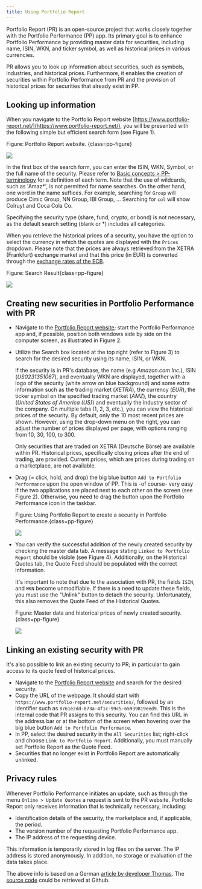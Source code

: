 ```yaml
---
title: Using Portfolio Report
---
```


Portfolio Report (PR) is an open-source project that works closely together with the Portfolio Performance (PP) app. Its primary goal is to enhance Portfolio Performance by providing master data for securities, including name, ISIN, WKN, and ticker symbol, as well as historical prices in various currencies.

PR allows you to look up information about securities, such as symbols, industries, and historical prices. Furthermore, it enables the creation of securities within Portfolio Performance from PR and the provision of historical prices for securities that already exist in PP.

## Looking up information

When you navigate to the Portfolio Report website [https://www.portfolio-report.net/](https://www.portfolio-report.net/), you will be presented with the following simple but efficient search form (see Figure 1).

Figure: Portfolio Report website. {class=pp-figure}

![](images/portfolio-report-website.png)

In the first box of the search form, you can enter the ISIN, WKN, Symbol, or the full name of the security. Please refer to [Basic concepts > PP-terminology](../../concepts/PP-terminology.md) for a definition of each term. Note that the use of wildcards, such as 'Amaz*', is not permitted for name searches. On the other hand, one word in the name suffices. For example, searching for `Group` will produce Cimic Group, NN Group, IBI Group, ... Searching for `col` will show Colruyt and Coca Cola Co.

Specifying the security type (share, fund, crypto, or bond) is not necessary, as the default search setting (blank or *) includes all categories.

When you retrieve the historical prices of a security, you have the option to select the currency in which the quotes are displayed with the `Prices` dropdown. Please note that the prices are always retrieved from the XETRA (Frankfurt) exchange market and that this price (in EUR) is converted through the [exchange rates of the ECB](../../reference/view/general-data/currencies.md).

Figure: Search Result{class=pp-figure}

![](images/portfolio-report-search-result.png)


## Creating new securities in Portfolio Performance with PR

- Navigate to the [Portfolio Report website](https://www.portfolio-report.net/); start the Portfolio Performance app and, if possible, position both windows side by side on the computer screen, as illustrated in Figure 2.
- Utilize the Search box located at the top right (refer to Figure 3) to search for the desired security using its name, ISIN, or WKN.

    If the security is in PR's database, the name (e.g *Amazon.com Inc.*), ISIN (*US0231351067*), and eventually WKN are displayed, together with a logo of the security (white arrow on blue background) and some extra information such as the trading market (*XETRA*), the currency (*EUR*), the ticker symbol on the specified trading market (*AMZ*), the country (*United States of America (US)*) and eventually the industry sector of the company. On multiple tabs (1, 2, 3, etc.), you can view the historical prices of the security. By default, only the 10 most recent prices are shown. However, using the drop-down menu on the right, you can adjust the number of prices displayed per page, with options ranging from 10, 30, 100, to 300.

    Only securities that are traded on XETRA (Deutsche Börse) are available within PR. Historical prices, specifically closing prices after the end of trading, are provided. Current prices, which are prices during trading on a marketplace, are not available.

- Drag (= click, hold, and drop) the big blue button `Add to Portfolio Performance` upon the open window of PP. This is -of course- very easy if the two applications are placed next to each other on the screen (see Figure 2). Otherwise, you need to drag the button upon the Portfolio Performance icon in the taskbar.

    Figure: Using Portfolio Report to create a security in Portfolio Performance.{class=pp-figure}

    ![](./images/portfolio-report-drag-drop.svg)

- You can verify the successful addition of the newly created security by checking the master data tab. A message stating `Linked to Portfolio Report` should be visible (see Figure 4). Additionally, on the Historical Quotes tab, the Quote Feed should be populated with the correct information.

    It's important to note that due to the association with PR, the fields `ISIN`, and `WKN` become unmodifiable. If there is a need to update these fields, you must use the "Unlink" button to detach the security. Unfortunately, this also removes the Quote Feed of the Historical Quotes.

    Figure: Master data and historical prices of newly created security. {class=pp-figure}

    ![](./images/portfolio-report-created-security.svg)

## Linking an existing security with PR

It's also possible to link an existing security to PR; in particular to gain access to its quote feed of historical prices.

- Navigate to the [Portfolio Report website](https://www.portfolio-report.net/) and search for the desired security.
- Copy the URL of the webpage. It should start with `https://www.portfolio-report.net/securities/`, followed by an identifier such as `8761e2dd-873a-4f1c-99c5-65939819eed9`. This is the internal code that PR assigns to this security. You can find this URL in the address bar or at the bottom of the screen when hovering over the big blue button `Add to Portfolio Performance`.
- In PP, select the desired security in the `All Securities` list; right-click and choose `Link to Portfolio Report`. Additionally, you must manually set  Portfolio Report as the Quote Feed.
- Securities that no longer exist in Portfolio Report are automatically unlinked.

## Privacy rules

Whenever Portfolio Performance initiates an update, such as through the menu `Online > Update Quotes` a request is sent to the PR website. Portfolio Report only receives information that is technically necessary, including:

- Identification details of the security, the marketplace and, if applicable, the period.
- The version number of the requesting Portfolio Performance app.
- The IP address of the requesting device.

This information is temporarily stored in log files on the server. The IP address is stored anonymously. In addition, no storage or evaluation of the data takes place.

The above info is based on a German [article by developer Thomas](https://forum.portfolio-performance.info/t/historische-kurse-von-portfolio-report/8600). The [source code](https://github.com/portfolio-report/pr-www) could be retrieved at Github.